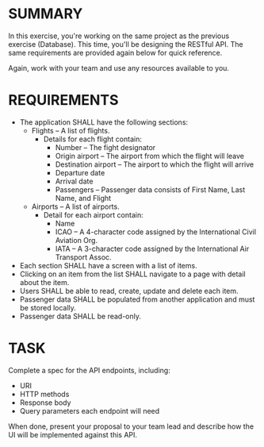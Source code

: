 # SUMMARY

In this exercise, you're working on the same project as the previous exercise (Database). This time, you'll be designing the RESTful API. The same requirements are provided again below for quick reference.

Again, work with your team and use any resources available to you.

# REQUIREMENTS

* The application SHALL have the following sections: 
  * Flights – A list of flights. 
    * Details for each flight contain: 
      * Number – The fight designator 
      * Origin airport – The airport from which the flight will leave 
      * Destination airport – The airport to which the flight will arrive 
      * Departure date 
      * Arrival date 
      * Passengers – Passenger data consists of First Name, Last Name, and Flight 
  * Airports – A list of airports. 
    * Detail for each airport contain: 
      * Name 
      * ICAO – A 4-character code assigned by the International Civil Aviation Org. 
      *  IATA – A 3-character code assigned by the International Air Transport Assoc. 
* Each section SHALL have a screen with a list of items.  
* Clicking on an item from the list SHALL navigate to a page with detail about the item. 
* Users SHALL be able to read, create, update and delete each item. 
* Passenger data SHALL be populated from another application and must be stored locally. 
* Passenger data SHALL be read-only.


# TASK

Complete a spec for the API endpoints, including:

* URI
* HTTP methods
* Response body
* Query parameters each endpoint will need 

When done, present your proposal to your team lead and describe how the UI will be implemented against this API. 

